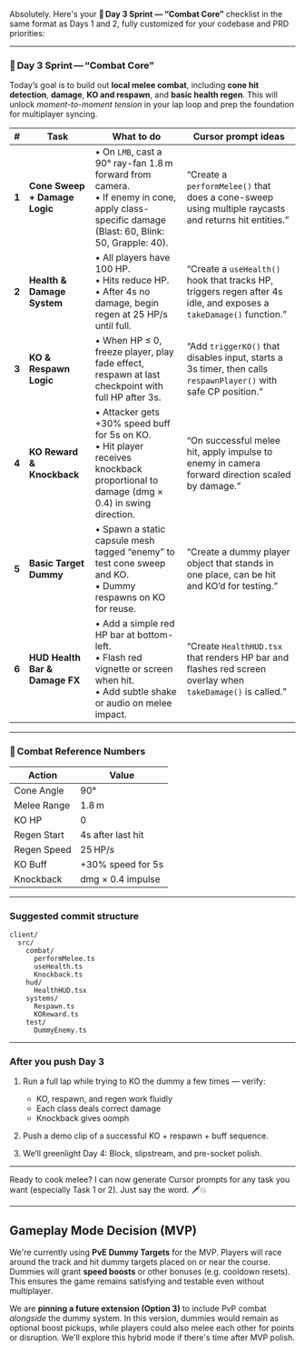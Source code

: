 Absolutely. Here's your **🎯 Day 3 Sprint — “Combat Core”** checklist in the same format as Days 1 and 2, fully customized for your codebase and PRD priorities:

---

### 🎯 Day 3 Sprint — “Combat Core”

Today’s goal is to build out **local melee combat**, including **cone hit detection**, **damage**, **KO and respawn**, and **basic health regen**. This will unlock *moment-to-moment tension* in your lap loop and prep the foundation for multiplayer syncing.

| #     | Task                           | What to do                                                                                                                                        | Cursor prompt ideas                                                                                                |
| ----- | ------------------------------ | ------------------------------------------------------------------------------------------------------------------------------------------------- | ------------------------------------------------------------------------------------------------------------------ |
| **1** | **Cone Sweep + Damage Logic**  | • On `LMB`, cast a 90° ray-fan 1.8 m forward from camera.<br>• If enemy in cone, apply class-specific damage (Blast: 60, Blink: 50, Grapple: 40). | “Create a `performMelee()` that does a cone-sweep using multiple raycasts and returns hit entities.”               |
| **2** | **Health & Damage System**     | • All players have 100 HP.<br>• Hits reduce HP.<br>• After 4s no damage, begin regen at 25 HP/s until full.                                       | “Create a `useHealth()` hook that tracks HP, triggers regen after 4s idle, and exposes a `takeDamage()` function.” |
| **3** | **KO & Respawn Logic**         | • When HP ≤ 0, freeze player, play fade effect, respawn at last checkpoint with full HP after 3s.                                                 | “Add `triggerKO()` that disables input, starts a 3s timer, then calls `respawnPlayer()` with safe CP position.”    |
| **4** | **KO Reward & Knockback**      | • Attacker gets +30% speed buff for 5s on KO.<br>• Hit player receives knockback proportional to damage (dmg × 0.4) in swing direction.           | “On successful melee hit, apply impulse to enemy in camera forward direction scaled by damage.”                    |
| **5** | **Basic Target Dummy**         | • Spawn a static capsule mesh tagged “enemy” to test cone sweep and KO.<br>• Dummy respawns on KO for reuse.                                      | “Create a dummy player object that stands in one place, can be hit and KO’d for testing.”                          |
| **6** | **HUD Health Bar & Damage FX** | • Add a simple red HP bar at bottom-left.<br>• Flash red vignette or screen when hit.<br>• Add subtle shake or audio on melee impact.             | “Create `HealthHUD.tsx` that renders HP bar and flashes red screen overlay when `takeDamage()` is called.”         |

---

### 🧠 Combat Reference Numbers

| Action      | Value             |
| ----------- | ----------------- |
| Cone Angle  | 90°               |
| Melee Range | 1.8 m             |
| KO HP       | 0                 |
| Regen Start | 4s after last hit |
| Regen Speed | 25 HP/s           |
| KO Buff     | +30% speed for 5s |
| Knockback   | dmg × 0.4 impulse |

---

### Suggested commit structure

```
client/
  src/
    combat/
      performMelee.ts
      useHealth.ts
      Knockback.ts
    hud/
      HealthHUD.tsx
    systems/
      Respawn.ts
      KOReward.ts
    test/
      DummyEnemy.ts
```

---

### After you push Day 3

1. Run a full lap while trying to KO the dummy a few times — verify:

   * KO, respawn, and regen work fluidly
   * Each class deals correct damage
   * Knockback gives oomph
2. Push a demo clip of a successful KO + respawn + buff sequence.
3. We’ll greenlight Day 4: Block, slipstream, and pre-socket polish.

---

Ready to cook melee?
I can now generate Cursor prompts for any task you want (especially Task 1 or 2). Just say the word. 🗡️💥

---

## Gameplay Mode Decision (MVP)

We're currently using **PvE Dummy Targets** for the MVP. Players will race around the track and hit dummy targets placed on or near the course. Dummies will grant **speed boosts** or other bonuses (e.g. cooldown resets). This ensures the game remains satisfying and testable even without multiplayer.

We are **pinning a future extension (Option 3)** to include PvP combat *alongside* the dummy system. In this version, dummies would remain as optional boost pickups, while players could also melee each other for points or disruption. We'll explore this hybrid mode if there's time after MVP polish.
